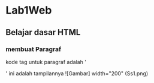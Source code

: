 # Lab1Web
## Belajar dasar HTML

### membuat Paragraf 
kode tag untuk paragraf adalah '<p>'
ini adalah tampilannya
![Gambar] width="200" (Ss1.png)
